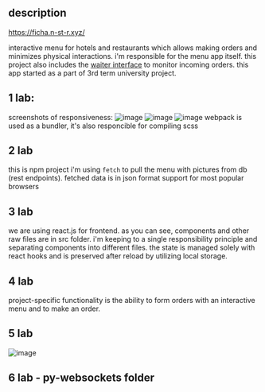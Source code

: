 ## description
https://ficha.n-st-r.xyz/

interactive menu for hotels and restaurants which allows making orders and minimizes physical interactions.
i'm responsible for the menu app itself. this project also includes the [waiter interface](https://github.com/BurlyLlama28/webdev-course-interactive-menu-codebase) to monitor incoming orders. this app started as a part of 3rd term university project.

## 1 lab:
screenshots of responsiveness:
![image](https://user-images.githubusercontent.com/49121161/109878523-13ceac80-7c7d-11eb-94e8-a52f9ea156fd.png)
![image](https://user-images.githubusercontent.com/49121161/109878584-221cc880-7c7d-11eb-95ae-ffe5912e534f.png)
![image](https://user-images.githubusercontent.com/49121161/109878621-2f39b780-7c7d-11eb-9987-1e31f782fe0e.png)
webpack is used as a bundler, it's also responcible for compiling scss

## 2 lab
this is npm project
i'm using `fetch` to pull the menu with pictures from db (rest endpoints).
fetched data is in json format
support for most popular browsers

## 3 lab
we are using react.js for frontend. as you can see, components and other raw files are in src folder. i'm keeping to a single responsibility principle and separating components into different files. the state is managed solely with react hooks and is preserved after reload by utilizing local storage.

## 4 lab
project-specific functionality is the ability to form orders with an interactive menu and to make an order.

## 5 lab
![image](https://user-images.githubusercontent.com/49121161/119772254-8db2b280-bec7-11eb-8539-c5c28814677b.png)

## 6 lab - py-websockets folder
